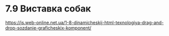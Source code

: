# 7.9 Виставка собак

https://js.web-online.net.ua/1-8-dinamicheskij-html-texnologiya-drag-and-drop-sozdanie-graficheskix-komponent/
